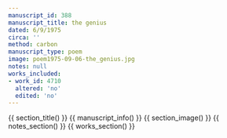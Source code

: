 ```yaml
---
manuscript_id: 388
manuscript_title: the genius
dated: 6/9/1975
circa: ''
method: carbon
manuscript_type: poem
image: poem1975-09-06-the_genius.jpg
notes: null
works_included:
- work_id: 4710
  altered: 'no'
  edited: 'no'
---
```


{{ section_title() }}
{{ manuscript_info() }}
{{ section_image() }}
{{ notes_section() }}
{{ works_section() }}
